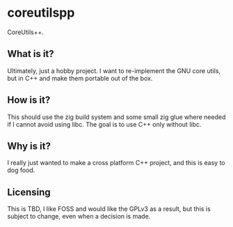 # coreutilspp
CoreUtils++.

## What is it?
Ultimately, just a hobby project. I want to re-implement the GNU core utils,
but in C++ and make them portable out of the box.

## How is it?
This should use the zig build system and some small zig glue
where needed if I cannot avoid using libc. The goal is to use C++ only without
libc.

## Why is it?
I really just wanted to make a cross platform C++ project, and this is easy to
dog food.

## Licensing
This is TBD, I like FOSS and would like the GPLv3 as a result, but this is
subject to change, even when a decision is made.
